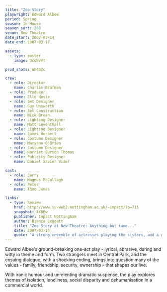 ```yaml
---
title: "Zoo Story"
playwright: Edward Albee
period: Spring
season: In House
season_sort: 260
venue: New Theatre
date_start: 2007-03-14
date_end: 2007-03-17

assets:
  - type: poster
    image: DcqNvVt

prod_shots: Wh4bZc

crew:
  - role: Director
    name: Charlie Brafman
  - role: Producer
    name: Elle Hosie
  - role: Set Designer
    name: Guy Unsworth
  - role: Set Construction
    name: Nick Breen
  - role: Lighting Designer
    name: Matt Leventhall
  - role: Lighting Designer
    name: James Herbert
  - role: Costume Designer
    name: Maryann O'Brien
  - role: Costume Designer
    name: Harriet Burson Thomas
  - role: Publcity Designer
    name: Daniel Xavier Vizer

cast:
  - role: Jerry
    name: Magnus McCullagh
  - role: Peter
    name: Theo James

links:
  - type: Review
    href: http://www.su-web2.nottingham.ac.uk/~impact/?p=715
    snapshot: 4Y8Ew
    publisher: Impact Nottingham
    author: Bianca Leggett
    title: "Zoo Story at New Theatre: Anything but tame..."
    date: 2007-03-14
    quote: "A strong ensemble of actresses playing the sisters, and a genuinely intimidating Bernada make this already excellent play come to life. A must see."
---
```


Edward Albee's ground-breaking one-act play - lyrical, abrasive, daring and witty in theme and form. Two strangers meet in Central Park, and the ensuing dialogue, with a shocking ending, brings into question many of the values - family, friendship, security, ownership - that shapes our live.

With ironic humour and unrelenting dramatic suspense, the play explores themes of isolation, loneliness, social disparity and dehumanisation in a commercial world.
